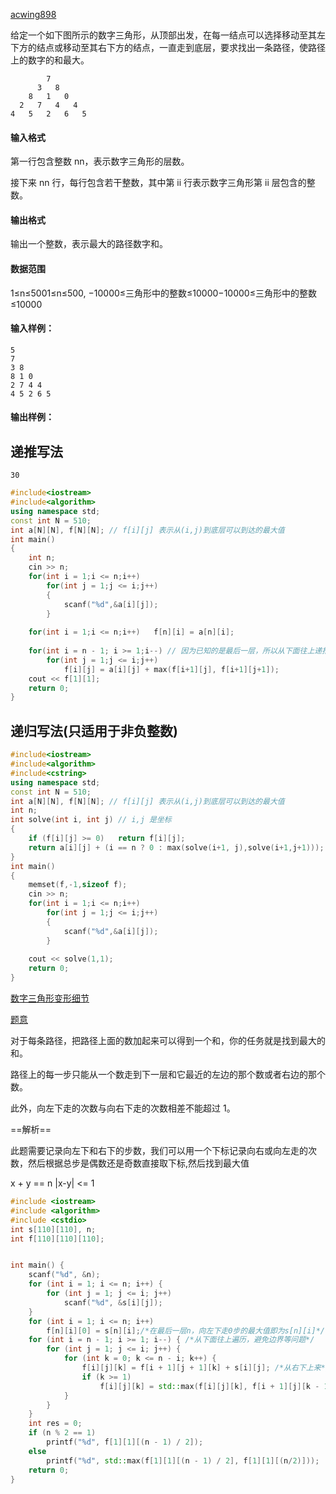 <a href = "https://www.acwing.com/problem/content/900/">acwing898</a>

给定一个如下图所示的数字三角形，从顶部出发，在每一结点可以选择移动至其左下方的结点或移动至其右下方的结点，一直走到底层，要求找出一条路径，使路径上的数字的和最大。

```
        7
      3   8
    8   1   0
  2   7   4   4
4   5   2   6   5
```

#### 输入格式

第一行包含整数 nn，表示数字三角形的层数。

接下来 nn 行，每行包含若干整数，其中第 ii 行表示数字三角形第 ii 层包含的整数。

#### 输出格式

输出一个整数，表示最大的路径数字和。

#### 数据范围

1≤n≤5001≤n≤500,
−10000≤三角形中的整数≤10000−10000≤三角形中的整数≤10000

#### 输入样例：

```
5
7
3 8
8 1 0 
2 7 4 4
4 5 2 6 5
```

#### 输出样例：

## 递推写法
```
30
```

```c++
#include<iostream>
#include<algorithm>
using namespace std;
const int N = 510;
int a[N][N], f[N][N]; // f[i][j] 表示从(i,j)到底层可以到达的最大值
int main()
{
    int n;
    cin >> n;
    for(int i = 1;i <= n;i++)
        for(int j = 1;j <= i;j++)
        {
            scanf("%d",&a[i][j]);
        }
    
    for(int i = 1;i <= n;i++)   f[n][i] = a[n][i];
    
    for(int i = n - 1; i >= 1;i--) // 因为已知的是最后一层，所以从下面往上递推直到第一层
        for(int j = 1;j <= i;j++)
            f[i][j] = a[i][j] + max(f[i+1][j], f[i+1][j+1]);
    cout << f[1][1];
    return 0;
}
```

## 递归写法(只适用于非负整数)
```c++
#include<iostream>
#include<algorithm>
#include<cstring>
using namespace std;
const int N = 510;
int a[N][N], f[N][N]; // f[i][j] 表示从(i,j)到底层可以到达的最大值
int n;
int solve(int i, int j) // i,j 是坐标
{
    if (f[i][j] >= 0)   return f[i][j];
    return a[i][j] + (i == n ? 0 : max(solve(i+1, j),solve(i+1,j+1)));
}
int main()
{
    memset(f,-1,sizeof f);
    cin >> n;
    for(int i = 1;i <= n;i++)
        for(int j = 1;j <= i;j++)
        {
            scanf("%d",&a[i][j]);
        }
    
    cout << solve(1,1);
    return 0;
}
```

<a href = "https://www.acwing.com/solution/content/41326/">数字三角形变形细节</a>

<u>题意</u>

对于每条路径，把路径上面的数加起来可以得到一个和，你的任务就是找到最大的和。

路径上的每一步只能从一个数走到下一层和它最近的左边的那个数或者右边的那个数。

此外，向左下走的次数与向右下走的次数相差不能超过 1。



==解析==

此题需要记录向左下和右下的步数，我们可以用一个下标记录向右或向左走的次数，然后根据总步是偶数还是奇数直接取下标,然后找到最大值

x + y == n  |x-y| <= 1

```c++
#include <iostream>
#include <algorithm>
#include <cstdio>
int s[110][110], n;
int f[110][110][110];


int main() {
	scanf("%d", &n);
	for (int i = 1; i <= n; i++) {
		for (int j = 1; j <= i; j++)
			scanf("%d", &s[i][j]);
	}
	for (int i = 1; i <= n; i++)
		f[n][i][0] = s[n][i];/*在最后一层n，向左下走0步的最大值即为s[n][i]*/
	for (int i = n - 1; i >= 1; i--) { /*从下面往上遍历，避免边界等问题*/
		for (int j = 1; j <= i; j++) {
			for (int k = 0; k <= n - i; k++) {
				f[i][j][k] = f[i + 1][j + 1][k] + s[i][j]; /*从右下上来*/
				if (k >= 1)
					f[i][j][k] = std::max(f[i][j][k], f[i + 1][j][k - 1] + s[i][j]);
			}
		}
	}
	int res = 0;
	if (n % 2 == 1)
		printf("%d", f[1][1][(n - 1) / 2]);
	else
		printf("%d", std::max(f[1][1][(n - 1) / 2], f[1][1][(n/2)]));
	return 0;
}


```

